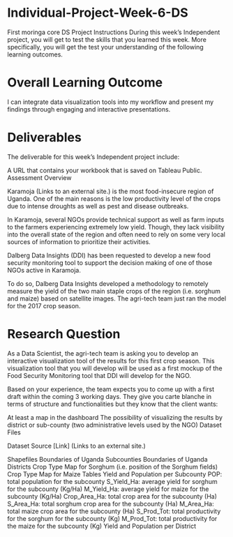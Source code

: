 # Individual-Project-Week-6-DS
First moringa core DS Project
Instructions
During this week’s Independent project, you will get to test the skills that you learned this week. More specifically, you will get the test your understanding of the following learning outcomes.

# Overall Learning Outcome

I can integrate data visualization tools into my workflow and present my findings through engaging and interactive presentations.

# Deliverables

The deliverable for this week’s Independent project include: 

A URL that contains your workbook that is saved on Tableau Public. 
Assessment
Overview 

Karamoja (Links to an external site.) is the most food-insecure region of Uganda. One of the main reasons is the low productivity level of the crops due to intense droughts as well as pest and disease outbreaks.

In Karamoja, several NGOs provide technical support as well as farm inputs to the farmers experiencing extremely low yield. Though, they lack visibility into the overall state of the region and often need to rely on some very local sources of information to prioritize their activities.

Dalberg Data Insights (DDI) has been requested to develop a new food security monitoring tool to support the decision making of one of those NGOs active in Karamoja.

To do so, Dalberg Data Insights developed a methodology to remotely measure the yield of the two main staple crops of the region (i.e. sorghum and maize) based on satellite images. The agri-tech team just ran the model for the 2017 crop season.

# Research Question

As a Data Scientist, the agri-tech team is asking you to develop an interactive visualization tool of the results for this first crop season. This visualization tool that you will develop will be used as a first mockup of the Food Security Monitoring tool that DDI will develop for the NGO.

Based on your experience, the team expects you to come up with a first draft within the coming 3 working days. They give you carte blanche in terms of structure and functionalities but they know that the client wants:

At least a map in the dashboard
The possibility of visualizing the results by district or sub-county (two administrative levels used by the NGO)
Dataset Files 

Dataset Source [Link] (Links to an external site.)

Shapefiles
Boundaries of Uganda Subcounties 
Boundaries of Uganda Districts 
Crop Type Map for Sorghum (i.e. position of the Sorghum fields)
Crop Type Map for Maize
Tables
Yield and Population per Subcounty
POP: total population for the subcounty 
S_Yield_Ha: average yield for sorghum for the subcounty (Kg/Ha)
M_Yield_Ha: average yield for maize for the subcounty (Kg/Ha)
Crop_Area_Ha: total crop area for the subcounty (Ha)
S_Area_Ha: total sorghum crop area for the subcounty (Ha)
M_Area_Ha: total maize crop area for the subcounty (Ha)
S_Prod_Tot: total productivity for the sorghum for the subcounty (Kg)
M_Prod_Tot: total productivity for the maize for the subcounty (Kg)
Yield and Population per District 
